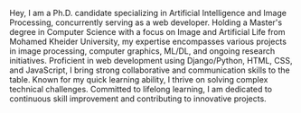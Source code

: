 Hey, I am a Ph.D. candidate specializing in Artificial Intelligence and Image Processing, concurrently serving as a web developer. Holding a Master's degree in Computer Science with a focus on Image and Artificial Life from Mohamed Kheider University, my expertise encompasses various projects in image processing, computer graphics, ML/DL, and ongoing research initiatives. Proficient in web development using Django/Python, HTML, CSS, and JavaScript, I bring strong collaborative and communication skills to the table. Known for my quick learning ability, I thrive on solving complex technical challenges. Committed to lifelong learning, I am dedicated to continuous skill improvement and contributing to innovative projects.
